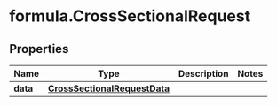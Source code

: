 # formula.CrossSectionalRequest

## Properties

Name | Type | Description | Notes
------------ | ------------- | ------------- | -------------
**data** | [**CrossSectionalRequestData**](CrossSectionalRequestData.md) |  | 



